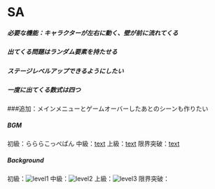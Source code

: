 ﻿# SA
##### 必要な機能：キャラクターが左右に動く、壁が前に流れてくる

##### 出てくる問題はランダム要素を持たせる

##### ステージレベルアップできるようにしたい

##### 一度に出てくる数式は四つ

###追加：メインメニューとゲームオーバーしたあとのシーンも作りたい

##### BGM
初級：らららこっぺぱん
中級：[text](https://www.youtube.com/watch?app=desktop&v=hiUm7cwUkwI)
上級：[text](https://www.youtube.com/watch?v=Td5XQ_5uYRg)
限界突破：[text](https://www.youtube.com/watch?v=0xOwiA2gCtw)

##### Background
初級：![level1](https://github.com/user-attachments/assets/aa598c26-8376-4810-b18e-ba8733bc3b8f)
中級：![level2](https://github.com/user-attachments/assets/099c35ca-29a9-410b-b43f-0b252c032b2a)
上級：![level3](https://github.com/user-attachments/assets/be0a6821-36a2-421b-b724-a23f28a69191)
限界突破：

